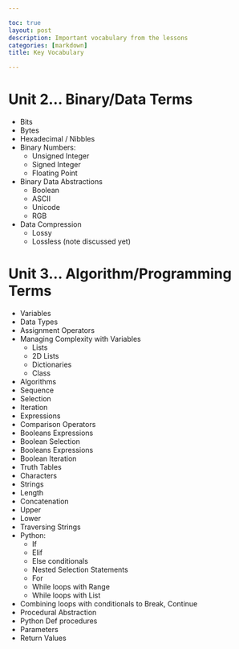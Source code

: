 ```yaml
---

toc: true
layout: post
description: Important vocabulary from the lessons
categories: [markdown]
title: Key Vocabulary

---
```


# Unit 2… Binary/Data Terms
- Bits
- Bytes
- Hexadecimal / Nibbles
- Binary Numbers: 
    - Unsigned Integer
    - Signed Integer
    - Floating Point
- Binary Data Abstractions
    - Boolean
    - ASCII
    - Unicode
    - RGB
- Data Compression
    - Lossy
    - Lossless (note discussed yet)

# Unit 3… Algorithm/Programming Terms
- Variables
- Data Types
- Assignment Operators
- Managing Complexity with Variables
    - Lists
    - 2D Lists
    - Dictionaries
    - Class
- Algorithms
- Sequence
- Selection
- Iteration
- Expressions
- Comparison Operators
- Booleans Expressions
- Boolean Selection
- Booleans Expressions
- Boolean Iteration
- Truth Tables
- Characters
- Strings
- Length
- Concatenation
- Upper
- Lower
- Traversing Strings
- Python:
    - If
    - Elif
    - Else conditionals
    - Nested Selection Statements
    - For
    - While loops with Range
    - While loops with List
- Combining loops with conditionals to Break, Continue
- Procedural Abstraction
- Python Def procedures
- Parameters
- Return Values 